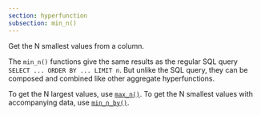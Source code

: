 ```yaml
---
section: hyperfunction
subsection: min_n()
---
```


Get the N smallest values from a column.

The `min_n()` functions give the same results as the regular SQL query `SELECT
... ORDER BY ... LIMIT n`. But unlike the SQL query, they can be composed and
combined like other aggregate hyperfunctions.

To get the N largest values, use [`max_n()`][max_n]. To get the N smallest
values with accompanying data, use [`min_n_by()`][min_n_by].

[max_n]: /api/:currentVersion:/hyperfunctions/minimum-and-maximum/max_n/
[min_n_by]: /api/:currentVersion:/hyperfunctions/minimum-and-maximum/min_n_by/
